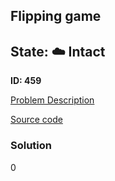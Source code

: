 ## Flipping game

## State: :cloud: **Intact**

**ID: 459**

[Problem Description](https://projecteuler.net/problem=459)

[Source code](main.cpp)

### Solution
0